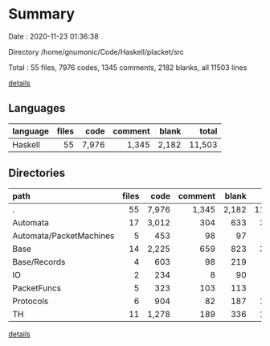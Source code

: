 # Summary

Date : 2020-11-23 01:36:38

Directory /home/gnumonic/Code/Haskell/placket/src

Total : 55 files,  7976 codes, 1345 comments, 2182 blanks, all 11503 lines

[details](details.md)

## Languages
| language | files | code | comment | blank | total |
| :--- | ---: | ---: | ---: | ---: | ---: |
| Haskell | 55 | 7,976 | 1,345 | 2,182 | 11,503 |

## Directories
| path | files | code | comment | blank | total |
| :--- | ---: | ---: | ---: | ---: | ---: |
| . | 55 | 7,976 | 1,345 | 2,182 | 11,503 |
| Automata | 17 | 3,012 | 304 | 633 | 3,949 |
| Automata/PacketMachines | 5 | 453 | 98 | 97 | 648 |
| Base | 14 | 2,225 | 659 | 823 | 3,707 |
| Base/Records | 4 | 603 | 98 | 219 | 920 |
| IO | 2 | 234 | 8 | 90 | 332 |
| PacketFuncs | 5 | 323 | 103 | 113 | 539 |
| Protocols | 6 | 904 | 82 | 187 | 1,173 |
| TH | 11 | 1,278 | 189 | 336 | 1,803 |

[details](details.md)